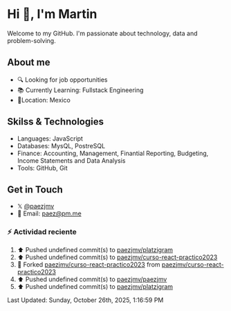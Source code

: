 # Hi 👋, I'm Martin

Welcome to my GitHub. I'm passionate about technology, data and problem-solving.

## About me

- 🔍 Looking for job opportunities
- 📚 Currently Learning: Fullstack Engineering
- 📍Location: Mexico

## Skilss & Technologies

- Languages: JavaScript
- Databases: MysQL, PostreSQL
- Finance: Accounting, Management, Finantial Reporting, Budgeting, Income Statements and Data Analysis
- Tools: GitHub, Git

## Get in Touch

- 𝕏 [@paezjmv](https://x.com/paezjmv)
- 📧 Email: <paez@pm.me>

### :zap: Actividad reciente
<!--START_SECTION:activity-->
<!--END_SECTION:activity-->

<!--RECENT_ACTIVITY:start-->
1. ⬆️ Pushed undefined commit(s) to [paezjmv/platzigram](https://github.com/paezjmv/platzigram)<br>
2. ⬆️ Pushed undefined commit(s) to [paezjmv/curso-react-practico2023](https://github.com/paezjmv/curso-react-practico2023)<br>
3. 🔱 Forked [paezjmv/curso-react-practico2023](https://github.com/paezjmv/curso-react-practico2023) from [paezjmv/curso-react-practico2023](https://github.com/paezjmv/curso-react-practico2023)<br>
4. ⬆️ Pushed undefined commit(s) to [paezjmv/paezjmv](https://github.com/paezjmv/paezjmv)<br>
5. ⬆️ Pushed undefined commit(s) to [paezjmv/platzigram](https://github.com/paezjmv/platzigram)<br>
<!--RECENT_ACTIVITY:end-->
<!--RECENT_ACTIVITY:last_update-->
Last Updated: Sunday, October 26th, 2025, 1:16:59 PM
<!--RECENT_ACTIVITY:last_update_end-->

<!--
**paezjmv/paezjmv** is a ✨ _special_ ✨ repository because its `README.md` (this file) 
appears on your GitHub profile.

Here are some ideas to get you started:

- 🔭 I’m currently working on ...
- 🌱 I’m currently learning ...
- 👯 I’m looking to collaborate on ...
- 🤔 I’m looking for help with ...
- 💬 Ask me about ...
- 📫 How to reach me: ...
- 😄 Pronouns: ...
- ⚡ Fun fact: ...
-->
